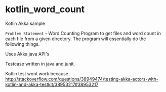# kotlin_word_count
Kotlin Akka sample

`Problem Statement` - Word Counting
Program to get files and word count in each file from a given directory. The program will essentially do the following things.


Uses Akka java API's 

Testcase written in java and junit.

Kotlin test wont work because - http://stackoverflow.com/questions/38949474/testing-akka-actors-with-kotlin-and-akka-testkit/38953217#38953217
